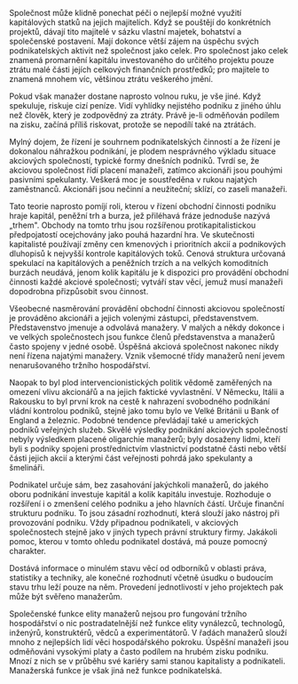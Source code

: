 Společnost může klidně ponechat péči o nejlepší možné využití kapitálových statků na jejich majitelích. Když se pouštějí do konkrétních projektů, dávají tito majitelé v sázku vlastní majetek, bohatství a společenské postavení. Mají dokonce větší zájem na úspěchu svých podnikatelských aktivit než společnost jako celek. Pro společnost jako celek znamená promarnění kapitálu investovaného do určitého projektu pouze ztrátu malé části jejích celkových finančních prostředků; pro majitele to znamená mnohem víc, většinou ztrátu veškerého jmění.

Pokud však manažer dostane naprosto volnou ruku, je vše jiné. Když spekuluje, riskuje cizí peníze. Vidí vyhlídky nejistého podniku z jiného úhlu než člověk, který je zodpovědný za ztráty. Právě je-li odměňován podílem na zisku, začíná příliš riskovat, protože se nepodílí také na ztrátách.

Mylný dojem, že řízení je souhrnem podnikatelských činností a že řízení je dokonalou náhražkou podnikání, je plodem nesprávného výkladu situace akciových společností, typické formy dnešních podniků. Tvrdí se, že akciovou společnost řídí placení manažeři, zatímco akcionáři jsou pouhými pasivními spekulanty. Veškerá moc je soustředěna v rukou najatých zaměstnanců. Akcionáři jsou nečinní a neužiteční; sklízí, co zaseli manažeři.

Tato teorie naprosto pomíjí roli, kterou v řízení obchodní činnosti podniku hraje kapitál, peněžní trh a burza, jež přiléhavá fráze jednoduše nazývá „trhem". Obchody na tomto trhu jsou rozšířenou protikapitalistickou předpojatostí ocejchovány jako pouhá hazardní hra. Ve skutečnosti kapitalisté používají změny cen kmenových i prioritních akcií a podnikových dluhopisů k nejvyšší kontrole kapitálových toků. Cenová struktura určovaná spekulací na kapitálových a peněžních trzích a na velkých komoditních burzách neudává, jenom kolik kapitálu je k dispozici pro provádění obchodní činnosti každé akciové společnosti; vytváří stav věcí, jemuž musí manažeři dopodrobna přizpůsobit svou činnost.

Všeobecné nasměrování provádění obchodní činnosti akciovou společností je prováděno akcionáři a jejich volenými zástupci, představenstvem. Představenstvo jmenuje a odvolává manažery. V malých a někdy dokonce i ve velkých společnostech jsou funkce členů představenstva a manažerů často spojeny v jedné osobě. Úspěšná akciová společnost nakonec nikdy není řízena najatými manažery. Vznik všemocné třídy manažerů není jevem nenarušovaného tržního hospodářství.

Naopak to byl plod intervencionistických politik vědomě zaměřených na omezení vlivu akcionářů a na jejich faktické vyvlastnění. V Německu, Itálii a Rakousku to byl první krok na cestě k nahrazení svobodného podnikání vládní kontrolou podniků, stejně jako tomu bylo ve Velké Británii u Bank of England a železnic. Podobné tendence převládají také u amerických podniků veřejných služeb. Skvělé výsledky podnikání akciových společností nebyly výsledkem placené oligarchie manažerů; byly dosaženy lidmi, kteří byli s podniky spojeni prostřednictvím vlastnictví podstatné části nebo větší části jejich akcií a kterými část veřejnosti pohrdá jako spekulanty a šmelináři.

Podnikatel určuje sám, bez zasahování jakýchkoli manažerů, do jakého oboru podnikání investuje kapitál a kolik kapitálu investuje. Rozhoduje o rozšíření i o zmenšení celého podniku a jeho hlavních částí. Určuje finanční strukturu podniku. To jsou zásadní rozhodnutí, která slouží jako nástroj při provozování podniku. Vždy připadnou podnikateli, v akciových společnostech stejně jako v jiných typech právní struktury firmy. Jakákoli pomoc, kterou v tomto ohledu podnikatel dostává, má pouze pomocný charakter.

Dostává informace o minulém stavu věcí od odborníků v oblasti práva, statistiky a techniky, ale konečné rozhodnutí včetně úsudku o budoucím stavu trhu leží pouze na něm. Provedení jednotlivostí v jeho projektech pak může být svěřeno manažerům.

Společenské funkce elity manažerů nejsou pro fungování tržního hospodářství o nic postradatelnější než funkce elity vynálezců, technologů, inženýrů, konstruktérů, vědců a experimentátorů. V řadách manažerů slouží mnoho z nejlepších lidí věci hospodářského pokroku. Úspěšní manažeři jsou odměňováni vysokými platy a často podílem na hrubém zisku podniku. Mnozí z nich se v průběhu své kariéry sami stanou kapitalisty a podnikateli. Manažerská funkce je však jiná než funkce podnikatelská.